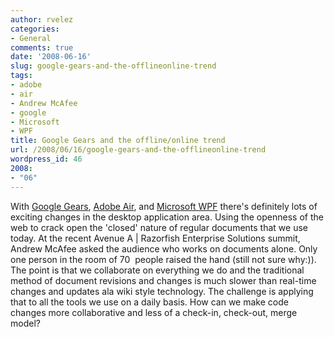 ```yaml
---
author: rvelez
categories:
- General
comments: true
date: '2008-06-16'
slug: google-gears-and-the-offlineonline-trend
tags:
- adobe
- air
- Andrew McAfee
- google
- Microsoft
- WPF
title: Google Gears and the offline/online trend
url: /2008/06/16/google-gears-and-the-offlineonline-trend
wordpress_id: 46
2008:
- "06"
---
```



With [Google Gears](http://code.google.com/support/bin/answer.py?answer=69197&topic=11629), [Adobe Air](http://labs.adobe.com/technologies/air/), and [Microsoft WPF](http://msdn2.microsoft.com/en-us/netframework/aa663326.aspx) there's definitely lots of exciting changes in the desktop application area. Using the openness of the web to crack open the 'closed' nature of regular documents that we use today. At the recent Avenue A | Razorfish Enterprise Solutions summit, Andrew McAfee asked the audience who works on documents alone. Only one person in the room of 70  people raised the hand (still not sure why:)). The point is that we collaborate on everything we do and the traditional method of document revisions and changes is much slower than real-time changes and updates ala wiki style technology. The challenge is applying that to all the tools we use on a daily basis. How can we make code changes more collaborative and less of a check-in, check-out, merge model?

